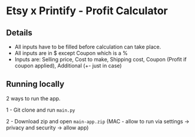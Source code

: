 # Etsy x Printify - Profit Calculator

## Details

- All inputs have to be filled before calculation can take place.
- All inputs are in $ except Coupon which is a %
- Inputs are: Selling price, Cost to make, Shipping cost, Coupon (Profit if coupon applied), Additional (+- just in case)

## Running locally

2 ways to run the app.

1 - Git clone and run `main.py`

2 - Download zip and open `main-app.zip` (MAC - allow to run via settings -> privacy and security -> allow app)